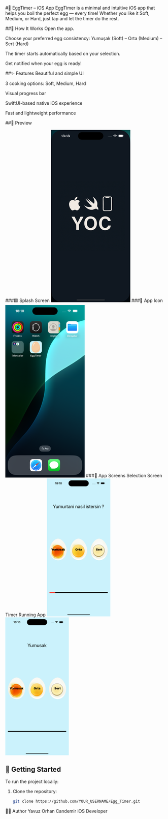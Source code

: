 #🥚 EggTimer – iOS App
EggTimer is a minimal and intuitive iOS app that helps you boil the perfect egg — every time! Whether you like it Soft, Medium, or Hard, just tap and let the timer do the rest.

##📱 How It Works
Open the app.

Choose your preferred egg consistency:
Yumuşak (Soft) – Orta (Medium) – Sert (Hard)

The timer starts automatically based on your selection.

Get notified when your egg is ready!

##✨ Features
Beautiful and simple UI

3 cooking options: Soft, Medium, Hard

Visual progress bar

SwiftUI-based native iOS experience

Fast and lightweight performance

##🧪 Preview

###🟦 Splash Screen
<img src="screenshots/1.png" width="250">
###🥚 App Icon
<img src="screenshots/2.png" width="250">
###📲 App Screens
Selection Screen	Timer Running	App 
<img src="screenshots/3.png" width="200">	<img src="screenshots/4.png" width="200">

## 🚀 Getting Started

To run the project locally:

1. Clone the repository:
   ```bash
   git clone https://github.com/YOUR_USERNAME/Egg_Timer.git


👨‍💻 Author
Yavuz Orhan Candemir
iOS Developer
